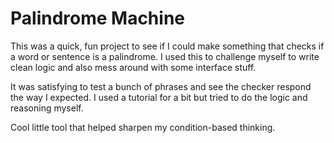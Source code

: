 # Palindrome Machine

This was a quick, fun project to see if I could make something that checks if a word or sentence is a palindrome. I used this to challenge myself to write clean logic and also mess around with some interface stuff.

It was satisfying to test a bunch of phrases and see the checker respond the way I expected. I used a tutorial for a bit but tried to do the logic and reasoning myself. 

Cool little tool that helped sharpen my condition-based thinking.
